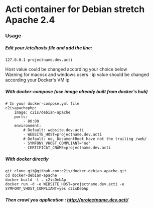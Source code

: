 # Acti container for Debian stretch Apache 2.4

### Usage 

##### Edit your /etc/hosts file and add the line:
```
127.0.0.1 projectname.dev.acti
```
Host value could be changed according your choice below  
Warning for macosx and windows users : ip value should be changed according your Docker's VM ip

##### With docker-compose (use image already built from docker's hub)
```
# In your docker-compose.yml file
c2isapachephp:
    image: c2is/debian-apache
    ports:
        - 80:80
    environment:
        # Default: website.dev.acti
        - WEBSITE_HOST=projectname.dev.acti
        # Default: no, DocumentRoot have not the trailing /web/
        - SYMFONY_VHOST_COMPLIANT="no"
        - CERTIFICAT_CNAME=projectname.dev.acti
```

##### With docker directly
```
git clone git@github.com:c2is/docker-debian-apache.git
cd docker-debian-apache
docker build -t . c2isDebAp
docker run -d -e WEBSITE_HOST=projectname.dev.acti -e SYMFONY_VHOST_COMPLIANT=yes c2isDebAp
```

##### Then crawl you application : http://projectname.dev.acti/